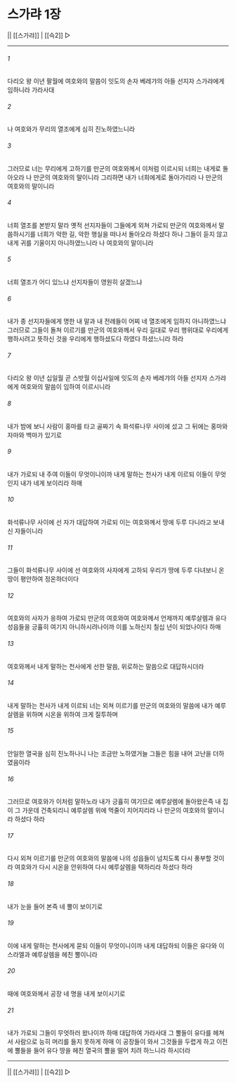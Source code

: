 ﻿# 스가랴 1장

|| [[스가랴]] | [[슥2]] ▷
***

###### 1
다리오 왕 이년 팔월에 여호와의 말씀이 잇도의 손자 베레갸의 아들 선지자 스가랴에게 임하니라 가라사대

###### 2
나 여호와가 무리의 열조에게 심히 진노하였느니라

###### 3
그러므로 너는 무리에게 고하기를 만군의 여호와께서 이처럼 이르시되 너희는 내게로 돌아오라 나 만군의 여호와의 말이니라 그리하면 내가 너희에게로 돌아가리라 나 만군의 여호와의 말이니라

###### 4
너희 열조를 본받지 말라 옛적 선지자들이 그들에게 외쳐 가로되 만군의 여호와께서 말씀하시기를 너희가 악한 길, 악한 행실을 떠나서 돌아오라 하셨다 하나 그들이 듣지 않고 내게 귀를 기울이지 아니하였느니라 나 여호와의 말이니라

###### 5
너희 열조가 어디 있느냐 선지자들이 영원히 살겠느냐

###### 6
내가 종 선지자들에게 명한 내 말과 내 전례들이 어찌 네 열조에게 임하지 아니하였느냐 그러므로 그들이 돌쳐 이르기를 만군의 여호와께서 우리 길대로 우리 행위대로 우리에게 행하시려고 뜻하신 것을 우리에게 행하셨도다 하였다 하셨느니라 하라

###### 7
다리오 왕 이년 십일월 곧 스밧월 이십사일에 잇도의 손자 베레갸의 아들 선지자 스가랴에게 여호와의 말씀이 임하여 이르시니라

###### 8
내가 밤에 보니 사람이 홍마를 타고 골짜기 속 화석류나무 사이에 섰고 그 뒤에는 홍마와 자마와 백마가 있기로

###### 9
내가 가로되 내 주여 이들이 무엇이니이까 내게 말하는 천사가 내게 이르되 이들이 무엇인지 내가 네게 보이리라 하매

###### 10
화석류나무 사이에 선 자가 대답하여 가로되 이는 여호와께서 땅에 두루 다니라고 보내신 자들이니라

###### 11
그들이 화석류나무 사이에 선 여호와의 사자에게 고하되 우리가 땅에 두루 다녀보니 온 땅이 평안하여 정온하더이다

###### 12
여호와의 사자가 응하여 가로되 만군의 여호와여 여호와께서 언제까지 예루살렘과 유다 성읍들을 긍휼히 여기지 아니하시려나이까 이를 노하신지 칠십 년이 되었나이다 하매

###### 13
여호와께서 내게 말하는 천사에게 선한 말씀, 위로하는 말씀으로 대답하시더라

###### 14
내게 말하는 천사가 내게 이르되 너는 외쳐 이르기를 만군의 여호와의 말씀에 내가 예루살렘을 위하며 시온을 위하여 크게 질투하며

###### 15
안일한 열국을 심히 진노하나니 나는 조금만 노하였거늘 그들은 힘을 내어 고난을 더하였음이라

###### 16
그러므로 여호와가 이처럼 말하노라 내가 긍휼히 여기므로 예루살렘에 돌아왔은즉 내 집이 그 가운데 건축되리니 예루살렘 위에 먹줄이 치어지리라 나 만군의 여호와의 말이니라 하셨다 하라

###### 17
다시 외쳐 이르기를 만군의 여호와의 말씀에 나의 성읍들이 넘치도록 다시 풍부할 것이라 여호와가 다시 시온을 안위하여 다시 예루살렘을 택하리라 하셨다 하라

###### 18
내가 눈을 들어 본즉 네 뿔이 보이기로

###### 19
이에 내게 말하는 천사에게 묻되 이들이 무엇이니이까 내게 대답하되 이들은 유다와 이스라엘과 예루살렘을 헤친 뿔이니라

###### 20
때에 여호와께서 공장 네 명을 내게 보이시기로

###### 21
내가 가로되 그들이 무엇하러 왔나이까 하매 대답하여 가라사대 그 뿔들이 유다를 헤쳐서 사람으로 능히 머리를 들지 못하게 하매 이 공장들이 와서 그것들을 두렵게 하고 이전에 뿔들을 들어 유다 땅을 헤친 열국의 뿔을 떨어 치려 하느니라 하시더라

***
|| [[스가랴]] | [[슥2]] ▷